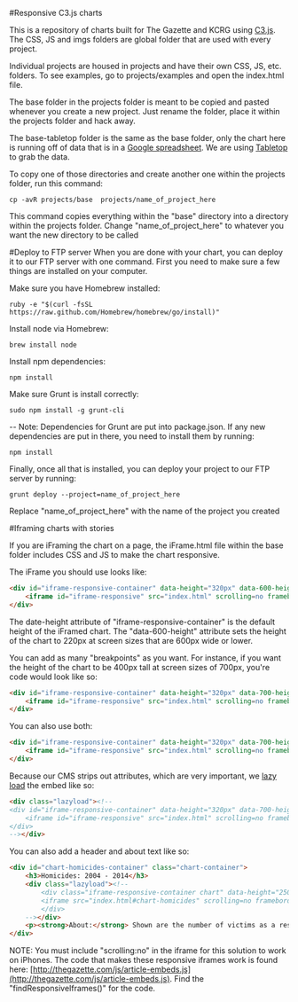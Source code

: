 #Responsive C3.js charts

This is a repository of charts built for The Gazette and KCRG using [C3.js](http://c3js.org/). The CSS, JS and imgs folders are global folder that are used with every project.

Individual projects are housed in projects and have their own CSS, JS, etc. folders. To see examples, go to projects/examples and open the index.html file.

The base folder in the projects folder is meant to be copied and pasted whenever you create a new project. Just rename the folder, place it within the projects folder and hack away.

The base-tabletop folder is the same as the base folder, only the chart here is running off of data that is in a [Google spreadsheet](https://docs.google.com/spreadsheets/d/1I1kFgNtDyHG2kX9BfetoKtYiG39ko7M9uBpm-c_UGlk/edit#gid=0). We are using [Tabletop](https://github.com/jsoma/tabletop) to grab the data.

To copy one of those directories and create another one within the projects folder, run this command:

	cp -avR projects/base  projects/name_of_project_here

This command copies everything within the "base" directory into a directory within the projects folder. Change "name_of_project_here" to whatever you want the new directory to be called


#Deploy to FTP server
When you are done with your chart, you can deploy it to our FTP server with one command. First you need to make sure a few things are installed on your computer.

Make sure you have Homebrew installed:

	ruby -e "$(curl -fsSL https://raw.github.com/Homebrew/homebrew/go/install)"

Install node via Homebrew:	
	
	brew install node

Install npm dependencies:
	
	npm install

Make sure Grunt is install correctly:
	
	sudo npm install -g grunt-cli 

-- Note: Dependencies for Grunt are put into package.json. If any new dependencies are put in there, you need to install them by running:
	
	npm install

Finally, once all that is installed, you can deploy your project to our FTP server by running:

	grunt deploy --project=name_of_project_here

Replace "name_of_project_here" with the name of the project you created

#Iframing charts with stories

If you are iFraming the chart on a page, the iFrame.html file within the base folder includes CSS and JS to make the chart responsive.

The iFrame you should use looks like:

```html
<div id="iframe-responsive-container" data-height="320px" data-600-height="220px">
	<iframe id="iframe-responsive" src="index.html" scrolling=no frameborder="0" width="100%"></iframe>
</div>
```

The date-height attribute of "iframe-responsive-container" is the default height of the iFramed chart. The "data-600-height" attribute sets the height of the chart to 220px at screen sizes that are 600px wide or lower.

You can add as many "breakpoints" as you want. For instance, if you want the height of the chart to be 400px tall at screen sizes of 700px, you're code would look like so:

```html
<div id="iframe-responsive-container" data-height="320px" data-700-height="250px">
	<iframe id="iframe-responsive" src="index.html" scrolling=no frameborder="0" width="100%"></iframe>
</div>
```

You can also use both:

```html
<div id="iframe-responsive-container" data-height="320px" data-700-height="250px" data-600-height="220px">
	<iframe id="iframe-responsive" src="index.html" scrolling=no frameborder="0" width="100%"></iframe>
</div>
```

Because our CMS strips out attributes, which are very important, we [lazy load](https://github.com/emn178/jquery-lazyload-any) the embed like so:

```html
<div class="lazyload"><!--
<div id="iframe-responsive-container" data-height="320px" data-700-height="250px" data-600-height="220px">
	<iframe id="iframe-responsive" src="index.html" scrolling=no frameborder="0" width="100%"></iframe>
</div>
--></div>
```


You can also add a header and about text like so: 


```html
<div id="chart-homicides-container" class="chart-container">
	<h3>Homicides: 2004 - 2014</h3>
	<div class="lazyload"><!--
		<div class="iframe-responsive-container chart" data-height="250px" data-600-height="200px">
		<iframe src="index.html#chart-homicides" scrolling=no frameborder="0" width="100%"></iframe>
		</div>
	--></div>
	<p><strong>About:</strong> Shown are the number of victims as a result of homicide.  In 2006, police recorded five incidents with six victims, including a double homicide. This year, policed recorded six incidents with eight victims.</p>
</div>
```

NOTE: You must include "scrolling:no" in the iframe for this solution to work on iPhones. The code that makes these responsive iframes work is found here: [http://thegazette.com/js/article-embeds.js](http://thegazette.com/js/article-embeds.js). Find the "findResponsiveIframes()" for the code.